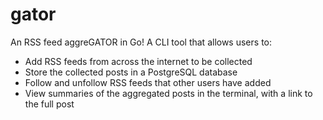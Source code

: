 # gator
An RSS feed aggreGATOR in Go! A CLI tool that allows users to:

 *   Add RSS feeds from across the internet to be collected
 *   Store the collected posts in a PostgreSQL database
 *   Follow and unfollow RSS feeds that other users have added
 *   View summaries of the aggregated posts in the terminal, with a link to the full post
